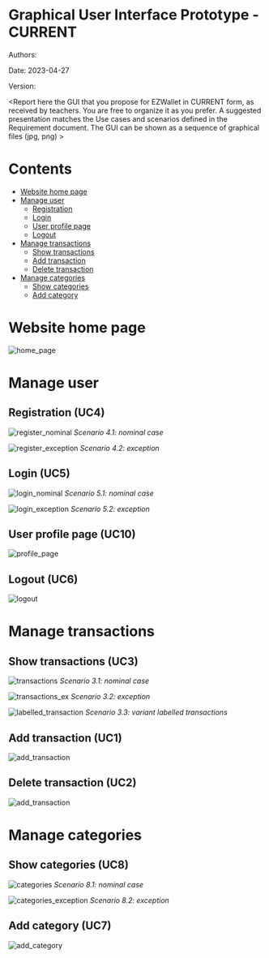 # Graphical User Interface Prototype  - CURRENT

Authors:

Date: 2023-04-27

Version:

\<Report here the GUI that you propose for EZWallet in CURRENT form, as received by teachers. You are free to organize it as you prefer. A suggested presentation matches the Use cases and scenarios defined in the Requirement document. The GUI can be shown as a sequence of graphical files (jpg, png)  >
# Contents
- [Website home page](#website-home-page)
- [Manage user](#manage-user)
    - [Registration](#registration-uc4)
    - [Login](#login-uc5)
    - [User profile page](#user-profile-page-uc10)
    - [Logout](#logout-uc6)
- [Manage transactions](#manage-transactions)
    - [Show transactions](#show-transactions-uc3)
    - [Add transaction](#add-transaction-uc1)
    - [Delete transaction](#delete-transaction-uc2)
- [Manage categories](#manage-categories)
    - [Show categories](#show-categories-uc8)
    - [Add category](#add-category-uc7)

# Website home page
![home_page](./img/Home%20page.png)

# Manage user
## Registration (UC4)
![register_nominal](./img/Register%20(nominal).png)
*Scenario 4.1: nominal case*

![register_exception](./img/Register%20(exception).png)
*Scenario 4.2: exception*

## Login (UC5)
![login_nominal](./img/Login%20(nominal).png)
*Scenario 5.1: nominal case*

![login_exception](./img/Login%20(exception).png)
*Scenario 5.2: exception*

## User profile page (UC10)
![profile_page](./img/Profile%20page%20v1.png)

## Logout (UC6)
![logout](./img/Logout.png)
# Manage transactions
## Show transactions (UC3)
![transactions](./img/Show%20transactions%20V1%20(nominal).png)
*Scenario 3.1: nominal case*

![transactions_ex](./img/Show%20transactions%20V1%20(exception).png)
*Scenario 3.2: exception*

![labelled_transaction](./img/Labelled%20transactions%20V1.png)
*Scenario 3.3: variant labelled transactions*

## Add transaction (UC1)
![add_transaction](./img/Add%20transaction%20V1.png)
## Delete transaction (UC2)
![add_transaction](./img/Delete%20transaction%20V1.png)

# Manage categories
## Show categories (UC8)
![categories](./img/Categories%20V1.png)
*Scenario 8.1: nominal case*

![categories_exception](./img/Show%20categories%20v1%20(exception).png)
*Scenario 8.2: exception*

## Add category (UC7)
![add_category](./img/Add%20category%20v1.png)
